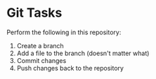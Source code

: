# Git Tasks

Perform the following in this repository:

1. Create a branch
2. Add a file to the branch (doesn't matter what)
3. Commit changes
4. Push changes back to the repository
